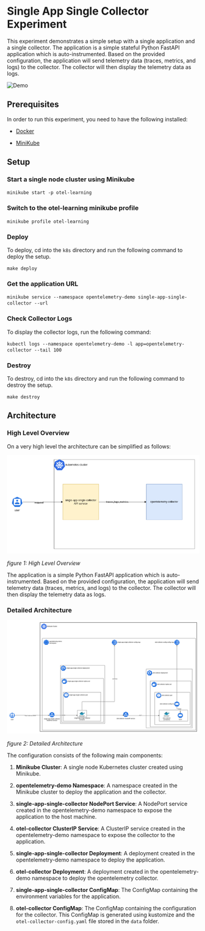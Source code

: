 # Single App Single Collector Experiment
This experiment demonstrates a simple setup with a single application and a single collector. The application is a simple stateful Python FastAPI application which is auto-instrumented. Based on the provided configuration, the application will send telemetry data (traces, metrics, and logs) to the collector. The collector will then display the telemetry data as logs. 

![Demo](./assets/single-app-single-collector-demo.gif)


## Prerequisites
In order to run this experiment, you need to have the following installed:

- [Docker](https://docs.docker.com/get-docker/)

- [MiniKube](https://minikube.sigs.k8s.io/docs)


## Setup

### Start a single node cluster using Minikube

```shell
minikube start -p otel-learning
```

### Switch to the otel-learning minikube profile

```shell
minikube profile otel-learning
```

### Deploy

To deploy, cd into the `k8s` directory and run the following command to deploy the setup.

```shell
make deploy
```

### Get the application URL

```shell
minikube service --namespace opentelemetry-demo single-app-single-collector --url
```

### Check Collector Logs

To display the collector logs, run the following command:

```shell
kubectl logs --namespace opentelemetry-demo -l app=opentelemetry-collector --tail 100
```


### Destroy
To destroy, cd into the `k8s` directory and run the following command to destroy the setup.

```shell
make destroy
```

## Architecture


### High Level Overview

On a very high level the architecture can be simplified as follows:

![High Level Overview](./assets/high-level-architecture.drawio.png)

*figure 1: High Level Overview*

The application is a simple Python FastAPI application which is auto-instrumented. Based on the provided configuration, the application will send telemetry data (traces, metrics, and logs) to the collector. The collector will then display the telemetry data as logs.



### Detailed Architecture

![Architecture](./assets/architecture.drawio.png)

*figure 2: Detailed Architecture*


The configuration consists of the following main components:

1. **Minikube Cluster**: A single node Kubernetes cluster created using Minikube.

2. **opentelemetry-demo Namespace**: A namespace created in the Minikube cluster to deploy the application and the collector.

3. **single-app-single-collector NodePort Service**: A NodePort service created in the opentelemetry-demo namespace to expose the application to the host machine.

4. **otel-collector ClusterIP Service**: A ClusterIP service created in the opentelemetry-demo namespace to expose the collector to the application.

5. **single-app-single-collector Deployment**: A deployment created in the opentelemetry-demo namespace to deploy the application.

6. **otel-collector Deployment**: A deployment created in the opentelemetry-demo namespace to deploy the opentelemetry collector.

7. **single-app-single-collector ConfigMap**: The ConfigMap containing the environment variables for the application.

8. **otel-collector ConfigMap**: The ConfigMap containing the configuration for the collector. This ConfigMap is generated using kustomize and the `otel-collector-config.yaml` file stored in the `data` folder.

